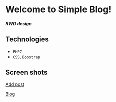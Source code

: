 # Welcome to Simple Blog!

##### RWD design 

## Technologies
+ `PHP7`
+ `CSS`, `Boostrap` 

## Screen shots
[Add post](https://github.com/urbancitysky/Blog/blob/master/Sceen%20shot/add%20post.png)

[Blog](https://github.com/urbancitysky/Blog/blob/master/Sceen%20shot/blog.png)
